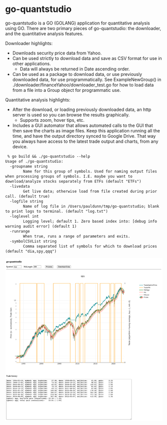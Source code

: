 # go-quantstudio
go-quantstudio is a GO (GOLANG) application for quantitative analysis using GO. There are two primary pieces of go-quantstudio: the downloader, and the quantitative analysis features.

Downloader highlights:
* Downloads security price data from Yahoo.
* Can be used strictly to download data and save as CSV format for use in other applications.
  * Data will always be returned in Date ascending order.
* Can be used as a package to download data, or use previously downloaded data, for use programmatically. See ExampleNewGroup() in ./downloader/financeYahoo/downloader_test.go for how to load data from a file into a Group object for programmatic use.

Quantitative analysis highlights:
* After the download, or loading previously downloaded data, an http server is used so you can browse the results graphically.
  * Supports zoom, hover tips, etc. 
* Includes a GUI automator that allows automated calls to the GUI that then save the charts as image files. Keep this application running all the time, and have the output directory synced to Google Drive. That way you always have access to the latest trade output and charts, from any device.

```
 % go build && ./go-quantstudio --help                                    
Usage of ./go-quantstudio:
  -groupname string
    	Name for this group of symbols. Used for naming output files when processing groups of symbols. I.E. maybe you want to download/analyze stocks separately from ETFs (default "ETFs")
  -livedata
    	Get live data; otherwise load from file created during prior call. (default true)
  -logfile string
    	Name of log file in /Users/pauldunn/tmp/go-quantstudio; blank to print logs to terminal. (default "log.txt")
  -loglevel int
    	Logging level; default 1. Zero based index into: [debug info warning audit error] (default 1)
  -runrange
    	When true, runs a range of parameters and exits.
  -symbolCSVList string
    	Comma separated list of symbols for which to download prices (default "dia,spy,qqq")
```

![GO QuantStudio](./docs/go-quantstudio.png)